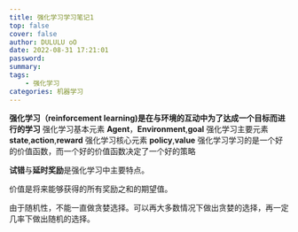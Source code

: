 ```yaml
---
title: 强化学习学习笔记1
top: false
cover: false
author: DULULU oO
date: 2022-08-31 17:21:01
password:
summary:
tags:
    - 强化学习
categories: 机器学习
---
```


**强化学习（reinforcement learning)是在与环境的互动中为了达成一个目标而进行的学习**
强化学习基本元素 **Agent**，**Environment**,**goal**
强化学习主要元素 **state**,**action**,**reward**
强化学习核心元素 **policy**,**value**
强化学习学习的是一个好的价值函数，而一个好的价值函数决定了一个好的策略 

**试错**与**延时奖励**是强化学习中主要特点。

价值是将来能够获得的所有奖励之和的期望值。

由于随机性，不能一直做贪婪选择。可以再大多数情况下做出贪婪的选择，再一定几率下做出随机的选择。 